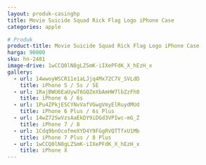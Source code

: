```yaml
---
layout: produk-casinghp
title: Movie Suicide Squad Rick Flag Logo iPhone Case
categories: apple

# Produk
product-title: Movie Suicide Squad Rick Flag Logo iPhone Case
harga: 90000
sku: hn-2481
image-drive: 1wCCQ0lN8gLZSmK-iIXePFdK_X_hEzH_x
gallery:
  - url: 14wwoyWSCR11e1aLJjq4Mx72C7V_SVLdD
    title: iPhone 5 / 5s / SE
  - url: 1RajBWU6EaUywT6GQZeXbAmHW7lbZzFh0
    title: iPhone 6 / 6s
  - url: 1Pu4ZPkjESCYNvVafVGwgVmyElRuydMUd
    title: iPhone 6 Plus / 6s Plus
  - url: 14wZ72SwVzsAaEkDY9iDGd3VPIwc-mG_Z
    title: iPhone 7 / 8
  - url: 1Cdq9bnOcofmeXYD4Y9FGgRVQTTfxU1Mb
    title: iPhone 7 Plus / 8 Plus
  - url: 1wCCQ0lN8gLZSmK-iIXePFdK_X_hEzH_x
    title: iPhone X
---
```

